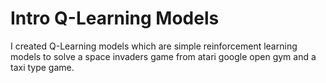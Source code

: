 # Intro Q-Learning Models
I created Q-Learning models which are simple reinforcement learning models to solve a space invaders game from atari google open gym and a taxi type game. 
